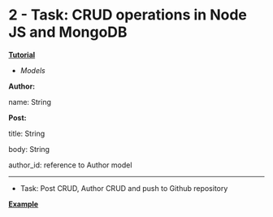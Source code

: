 # 2 - Task: CRUD operations in Node JS and MongoDB

**[Tutorial](https://ergashevn.blogspot.com/2020/09/node-js-express-mongodb-crud.html)**

 - *Models*

**Author:**

name: String

**Post:**

title: String

body: String

author_id: reference to Author model

---
 - Task: Post CRUD, Author CRUD and push to Github repository

 **[Example](https://github.com/nodirshox/nodejs-mongodb-crud)**
